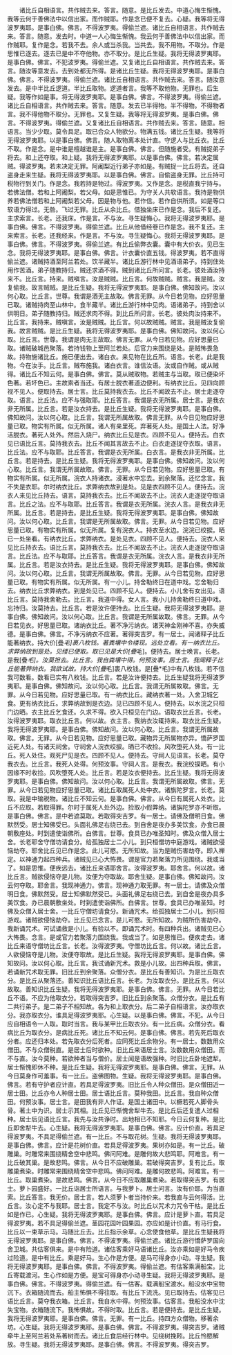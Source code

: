 <!-- { "loadSidebar": true } -->
　　诸比丘自相语言。共作贼去来。答言。随意。是比丘发去。中道心悔生惭愧。我等云何于善佛法中以信出家。而作贼耶。作是念已便不复去。心疑。我等将无得波罗夷耶。是事白佛。佛言。不得波罗夷。得偷兰遮。诸比丘自相语言。共作贼去来。答言。随意。发去时。中道一人心悔生惭愧。我云何于善佛法中以信出家。而作贼耶。复作是念。若我不去。余人或当杀我。当共去。我不用物。不取分。作是思惟已逐去。逐去已是中不夺他物。亦不取分。是比丘生疑。我将无得波罗夷耶。是事白佛。佛言。不犯波罗夷。得偷兰遮。又复诸比丘自相语言。共作贼去来。答言。随汝等意发去。去到处都无所得。是诸比丘生疑。我将无得波罗夷耶。是事白佛。佛言。不得波罗夷。得偷兰遮。诸比丘自相语言。共作贼去来。答言。随汝意发去。是中半比丘逻道。半比丘取物。逻道者言。我等不取他物。无罪也。后生疑。我等作如是事。将无得波罗夷耶。是事白佛。佛言。不得波罗夷。得偷兰遮。诸比丘自相语言。共作贼去来。答言。随意。发去已半得物。半不得物。不得物者言。我不得他物不取分。无罪也。又复生疑。我等将无得波罗夷。是事白佛。佛言。不得波罗夷。得偷兰遮。又复诸比丘自相语言。共作贼去来。答言。随意。相语言。当少少取。莫令具足。取已合众人物欲分。物满五钱。诸比丘生疑。我等将无得波罗夷耶。以是事白佛。佛言。随人取物离本处计直。守逻人与比丘衣。比丘不取。作是念。是中谁是檀越谁是主。是事白佛。佛言。但随施者受。有贼捉弟子将去。和上还夺取。和上疑。我将无得波罗夷耶。以是事白佛。佛言。若决定属贼。得波罗夷。若未决定无罪。阿阇梨近行弟子亦如是。有贼捉一比丘将去。还自盗身走来生疑。我将无得波罗夷耶。以是事白佛。佛言。自偷盗身无罪。比丘持可税物行到关门。作是念。我若持是物过。得波罗夷。又作是念。是税直我宁持与。若佛法僧。若和上阿阇梨。若父母。如是思惟已。为守关人共软语言。我持是物供养若佛法僧若和上阿阇梨若父母。因是物与他。若作信。若作自供所须。如是等口软语力得过。无咎。飞过无罪。比丘从余比丘。借独坐床已作是念。我后不复还。主求索言。长老。还我床。作是言。不与汝。寻生疑悔心。我将无得波罗夷耶。是事白佛。佛言。不得波罗夷。得偷兰遮。比丘从他借经卷已作是念。我不复还。主来索言。长老。还我经来。作是言。不与汝。寻生疑悔心。我将无得波罗夷耶。是事白佛。佛言。不得波罗夷。得偷兰遮。有比丘偷弊衣囊。囊中有大价衣。见已生念。我将无得波罗夷耶。是事白佛。佛言。计衣囊价直五钱。得波罗夷。若不直得偷兰遮。诸贼持酒至阿兰若处。饮半藏半。诸比丘游行林中见酒语弟子。持到住处用作苦酒。弟子随教持归。贼还求酒不得。贼到诸比丘所问言。长老。彼处酒汝持来不。比丘言。持来。贼嗔言。汝是贼贼。比丘言。何故贼贼。贼言。我是贼。汝复偷我。故言贼贼。是比丘生疑。我将无得波罗夷耶。是事白佛。佛知故问。汝以何心取。比丘言。世尊。我谓是酒无主故取。佛言无罪。从今日若见物。应好思量已取。诸贼持肉至山林中。食半藏半。诸比丘游行林中见肉。语诸弟子。持到舍以供明日。弟子随教持归。贼还求肉不得。到比丘所问言。长老。彼处肉汝持来不。比丘言。我持来。贼嗔言。汝是贼贼。比丘言。何以故贼贼。贼言。我是贼汝复偷我。故言贼贼。是比丘生疑。我将无得波罗夷耶。是事白佛。佛知故问。汝以何心取。比丘言。世尊。我谓是肉无主故取。佛言无罪。从今日若见物。应好思量已取。诸贼破城邑聚落。若持钱物上至阿兰若处。后官力来围绕是处。是贼怖畏急故。持物施诸比丘。施已便出去。诸白衣。来见物在比丘所。语言。长老。此是我物。今在汝手。比丘言。贼布施我。诸白衣言。谁信汝语。汝或自作贼。或从贼得。诸比丘不知云何。是事白佛。佛言。莫从贼取物。若贼主与当取。取已便染坏色著。若坏色已。主故索者当还。有居士脱衣著道边便利。有纳衣比丘。见四向顾视不见人。便取持去。居士言。比丘莫持我衣去。比丘不闻故去不止。居士走逐夺取。语言。比丘法。应不与强取耶。比丘答言。我谓是衣无所属。居士言。是我衣非无所属。比丘言。若是汝衣持去。是比丘生疑。我将无得波罗夷耶。是事白佛。佛知故问。汝以何心取。比丘言。我谓无所属故取。佛言无罪。从今日见物应好思量已取。物实有所属。似无所属。诸人有亲里死。弃著死人处。是国土人法。好净洁脱衣。著死人处外。然后入烧尸。纳衣比丘见是衣。四顾不见人。便持去。白衣见已语比丘言。莫持我衣去。比丘不闻其言故去不止。白衣走逐捉夺衣取。语言。比丘法。应不与取耶。比丘答言。我谓是衣无所属。白衣言。是我衣非无所属。比丘言。若是持去。是比丘生疑。我将无得波罗夷耶。是事白佛。佛知故问。汝以何心取。比丘言。我谓无所属故取。佛言。无罪。从今日若见物。应好思量已取。有物实有所属。似无所属。浣衣人持诸衣。浸著水中忘去。到余聚落。还忆念言。我不失是衣耶。尔时纳衣比丘。求弊纳衣故到是处。见是衣四顾不见人。便持去。浣衣人来见比丘持去。语言。莫持我衣去。比丘不闻故去不止。浣衣人走逐捉夺取语言。比丘之法。应不与取耶。比丘答言。我谓是衣无所属。浣衣人言。是我衣非无所属。比丘言。若是持去。是比丘生疑。我将无得波罗夷耶。是事白佛。佛知故问。汝以何心取。比丘言。我谓是无所属故取。佛言。无罪。从今日若见物。应好思量已取。有物实有所属。似无所属。复有浣衣人。持衣至水边。浣浣已绞捩。晒已一处坐看。有纳衣比丘。求弊纳衣。是处见衣。四顾不见人。便持去。浣衣人来见比丘持衣去。语比丘言。莫持我衣去。比丘不闻故去不止。浣衣人走逐捉夺取语言。比丘法。应不与取耶。比丘答言。我谓是衣无所属。浣衣人言。是我衣非无所属。比丘言。若是汝衣持去。是比丘生疑。我将无得波罗夷耶。是事白佛。佛知故问。汝以何心取。比丘言。我谓无所属故取。佛言。无罪。从今日若见物。应好思量已取。有物实有所属。似无所属。有一小儿。持舍勒终日在道中戏。忘舍勒归去。纳衣比丘求弊纳衣。到是处见已。四顾不见人。便持去。小儿舍有女出见。语比丘言。莫持我舍勒去。比丘言。我道中得。女人言。我小儿持舍勒终日道中戏。忘持归。汝莫持去。比丘言。若是汝许便持去。比丘生疑。我将无得波罗夷耶。是事白佛。佛知故问。汝以何心取。比丘言。我谓是无所属故取。佛言。无罪。从今日若见衣。好思量已取。诸纳衣比丘。著不净污纳衣。诸天神金刚神不喜。亦失威德。是事白佛。佛言。不净污纳衣不应著。著得突吉罗。有一居士。闻诸释子比丘能著纳衣。持大价[疊*毛]裹八枚钱。著粪壤中令缕现。远处立看。有一纳衣比丘。求弊纳故到是处。见缕已便取。取已见是大价[疊*毛]。便持去。居士唤言。长老。是我[疊*毛]。汝莫担去。比丘言。我自粪壤中得。何预汝事。居士言。我闻释子比丘能著弊纳衣。我欲试故。持大价[疊*毛]裹八枚钱。是[疊*毛]中有八枚钱。若不信我可数看。数看已实有八枚钱。比丘言。若是汝许便持去。比丘生疑我将无得波罗夷耶。是事白佛。佛知故问。汝以何心取。比丘言。我谓无所属故取。佛言。无罪。从今日若见物。应好思量已取。有一纳衣比丘。藏纳衣著一处。入舍卫城乞食。更有纳衣比丘。求弊纳故到是衣边。见已四顾不见人。便持去。以水浣之只桓门边晒。衣主比丘乞食还。久求不得。欲入只桓见在门边。语取衣比丘言。长老。汝得波罗夷耶。取衣比丘言。何以故。衣主言。我纳衣汝辄持来。取衣比丘生疑。我将无得波罗夷耶。是事白佛。佛知故问。汝以何心取。比丘言。我谓无所属故取。佛言。无罪。从今日若见物。应好思量已取。藏物异无所属物亦异。憍萨罗国近死人处。有诸天祠舍。守祠舍人浣衣绞捩。晒已不收捡。风吹堕死人处。有一比丘。死人处住。观死尸见是衣。四顾不见人。便持去。守祠人见语言。长老。莫夺我衣去。比丘言。我死人处得。何预汝事。守祠人言。是我衣。我浣绞捩晒。有小因缘不时收捡。风吹堕死人处。比丘言。若是汝衣便持去。比丘生疑。我将无得波罗夷耶。是事白佛。佛知故问。汝以何心取。比丘言。我谓无所属故取。佛言。无罪。从今日若见物应好思量已取。诸比丘取属死人处中衣。诸旃陀罗言。长老。莫取。我是中输税物。诸比丘不知云何。是事白佛。佛言。从今日有属死人处衣。比丘不应取。若取得罪。尔时于属死人处外边。捡取小假弊纳。诸旃陀罗亦不听取。是事白佛。佛言。是中若遮莫取。若取得突吉罗。有一居士。请佛及僧明日食。佛默然受。居士知佛受已。头面礼佛足右绕已去。到自舍是夜办多美饮食。办食已晨朝敷座处。时到遣使诣佛所。白佛言。世尊。食具已办唯圣知时。佛及众僧入居士舍。长老耶舍守僧坊请食分。给孤独居士二小儿。到只桓僧坊中庭游戏。诸贼欲侵恼劫夺。耶舍比丘见已作是念。此儿可愍。无所知故。当为是贼伤害劫夺。即入禅定。以神通力起四种兵。诸贼见已心大怖畏。谓是官力若聚落力所见围绕。我或当了。如是思惟。便疾远去。诸比丘来语耶舍言。汝得波罗夷。耶舍言。何以故。诸比丘言。贼欲侵恼夺是儿物。汝便为夺取故。耶舍生疑。是事白佛。佛知故问。汝云何夺取。耶舍言。我现神通力。佛言。现神通力取无罪。有一居士。请佛及众僧明日食。佛默然受。居士知佛默然受已。头面礼佛足右绕已去。到自舍是夜办具多美饮食。办已晨朝敷坐处。时到遣使诣佛所。白佛言。世尊。食具已办唯圣知。时佛及众僧入居士舍。一比丘守僧坊请食分。新诵咒术。给孤独居士二小儿。到只桓游戏。诸贼欲侵恼劫夺。比丘见已念言。是儿可愍。无所知故。为贼所伤害劫夺。我新诵咒术。可试诵救是小儿。有验以不。即诵咒术时。有四种兵出。诸贼见已心大怖畏。念言。是或官力若聚落力围绕我。我或当了。如是思惟已。便疾走去。诸比丘来语守僧坊比丘言。长老。汝得波罗夷。守僧坊比丘言。何以故。诸比丘言。人欲侵恼夺是儿物。汝便夺取故。是比丘生疑。我将无得波罗夷耶。是事白佛。佛知故问。汝以何心取。比丘言。我试诵新咒术。救是小儿故。出四种兵取。佛言。若诵新咒术取无罪。旧比丘到余聚落。众僧分衣。是比丘有善知识。为是比丘取衣分。是比丘从聚落还。善知识比丘语比丘言。长老。为汝取衣分。是比丘言。何以故取。善知识比丘生疑。我将无得波罗夷耶。是事白佛。佛言。无罪。从今日若比丘不语。不应为他取衣分。若取得突吉罗。旧比丘到余聚落。众僧分衣。是比丘有二共行弟子。是二弟子不相知故。各为和上取衣分。后二弟子自相语言。汝亦取衣分。我亦取衣分。谁具足得波罗夷耶。心生疑。以是事白佛。佛言。不犯。从今日应自相语令一人取。取时当言。我与某甲比丘取衣分。有一比丘病。众僧分衣。看病比丘为取衣分。是病比丘死。诸比丘不知云何。是事白佛。佛言。若先死后取衣分者。应还归本处。若先取衣分后死者。应同死比丘余物分。有一居士。数数用众僧田。不与众僧税直。是居士后时欲种。旧比丘来语居士言。汝数数用众僧田。而不与直。汝今莫种。若欲种者当与僧价。居士闻是语故强种。时旧比丘卧地遮犁。居士惭愧即休不种。是比丘生疑。我将无得波罗夷耶。是事白佛。佛言。无罪。从今日莫身作可羞事。有一比丘。盗佛图物。生疑。我将无得波罗夷耶。是事白佛。佛言。若有守护者应计直。若具足得波罗夷。旧比丘令人种众僧田。是众僧田近一居士田。比丘亦令人种居士田。居士语比丘言。莫种我田。比丘言。我自种众僧田。何预汝事。居士言。是田我有非人作证。是国土诸田中。以橛若死人脚骨头骨。著土中为识。居士示其相。比丘见已惭愧舍犁牛去。是比丘后还复遣人过相种。居士后见语比丘言。我先与汝共诤时。出地相已不知耶。今日云何复种。是比丘即舍犁牛去。心生疑。我将无得波罗夷耶。是事白佛。佛言。应计价直。若具足得波罗夷。不具足得偷兰遮。有一比丘。不与取花树。生疑。我将无得波罗夷耶。是事白佛。佛言。应计是花树价直。若具足得波罗夷。果树亦如是。有一比丘。破雕巢。时雕常来围绕精舍空中悲鸣。佛问阿难。是雕何故大悲鸣耶。阿难言。有一比丘破其巢。是故悲鸣。佛言。从今日不应破雕巢。若破得突吉罗。复有比丘。取雕巢煮染。时雕常来围绕精舍空中悲鸣。佛问阿难。是雕何故悲鸣。阿难言。有一比丘。取巢煮染。是故悲鸣。佛言。从今日不应取雕巢煮染。若取得突吉罗。有居士。萝卜园盛好。一比丘诣居士所语言。与我萝卜。居士问言。汝有价耶。为当直索。比丘答言。我无价。居士言。若人须萝卜者当持价来。若我直与云何得活。比丘言。汝心定不与我耶。居士言。我定不与汝。时比丘以咒术力咒令干枯。是比丘如是作已。心生疑。我将无得波罗夷耶。是事白佛。佛言。应计是萝卜直。若具足得波罗夷。若不具足得偷兰遮。茎园花园叶园果园。亦应如是计价直。有马行食。比丘以一束草示马。马随比丘去。比丘指示余草。心念使食他草。是比丘生疑我将无得波罗夷耶。是事白佛。佛言。不得波罗夷。得偷兰遮。诸比丘游行憍萨罗国向舍卫城。共估客俱来。是中有险道。诸估客乘好马语诸比丘。汝亦乘如是好马令疾过险道。是中有比丘。乘是好马。生心作是方便。是马可得身亦小动。寻生疑。我将无得波罗夷耶。是事白佛。佛言。不得波罗夷。得偷兰遮。有估客乘满船宝。比丘寄载渡河。生心作如是方便。是宝可得身亦小动寻生疑。我将无得波罗夷耶。是事白佛。佛言。不得波罗夷。得偷兰遮。有一估客。载满船宝渡水。船没水中宝物沉下。衣箱随流而去。船主怖惧不得往取。有比丘下流洗。见已取持去。估客见已语比丘言。莫夺我衣箱。比丘言。我自水中得。何预汝事。估客言。我船没水中沈失宝物。衣箱随流下。我怖惧故。不得时取。比丘言。若是便持去。是比丘生疑。我将无得波罗夷耶。是事白佛。佛言。无罪。有一比丘。持四方众僧物。移著余坊。心生疑。我将无得波罗夷耶。是事白佛。佛言。不得波罗夷。得突吉罗。诸贼牵牛上至阿兰若处系著树而去。诸比丘食后经行林中。见绕树挽靷。比丘怜愍解放。寻生疑。我将无得波罗夷耶。是事白佛。佛言。不得波罗夷。得突吉罗。
